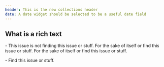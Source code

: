 ```yaml
---
header: This is the new collections header
date: A date widget should be selected to be a useful date field
---
```

## **W﻿hat is a rich text**

\-﻿ This issue is not finding this issue or stuff. For the sake of itself or find this issue or stuff. For the sake of itself or find this issue or stuff.

\-﻿ Find this issue or stuff.